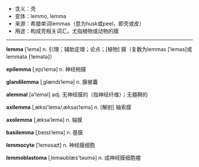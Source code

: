 - <span class="definition">含义：壳</span>
- <span class="definition">变体：lemmo, lemma</span>
- <span class="definition">来源：希腊单词lemmas（意为husk或peel，即壳或皮）</span>
- <span class="definition">用途：构成壳相关词汇，尤指植物或动物的膜</span>

---

<span class="vocabulary">**lemma**</span> [ˈlemə] n. 引理；辅助定理；论点；[植物] 膜（复数为lemmas [ˈleməs]或lemmata [ˈlemətә]）

<span class="vocabulary">**epilemma**</span> [ˌepɪˈlemə] n. 神经梢膜

<span class="vocabulary">**glandilemma**</span> [ˌglændɪˈlemə] n. 腺被囊

<span class="vocabulary">**alemmal**</span> [ə'leməl] adj. 无神经膜的（指神经纤维）；无髓鞘的

<span class="vocabulary">**axilemma**</span> [ˌæksɪ'lemə/ˌæksaɪˈlemə] n. [解剖] 轴索膜

<span class="vocabulary">**axolemma**</span> [ˌæksəˈlemə] n. 轴膜

<span class="vocabulary">**basilemma**</span> [ˌbeɪsɪˈlemə] n. 基膜

<span class="vocabulary">**lemmocyte**</span> [ˈleməsaɪt] n. 神经膜细胞

<span class="vocabulary">**lemmoblastoma**</span> [ˌleməʊblæs'təʊmә] n. 成神经膜细胞瘤

